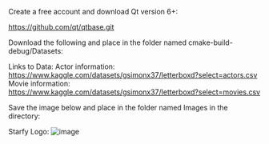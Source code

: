 Create a free account and download Qt version 6+:

https://github.com/qt/qtbase.git

Download the following and place in the folder named cmake-build-debug/Datasets:

Links to Data: 
Actor information: 
https://www.kaggle.com/datasets/gsimonx37/letterboxd?select=actors.csv
Movie information:
https://www.kaggle.com/datasets/gsimonx37/letterboxd?select=movies.csv


Save the image below and place in the folder named Images in the directory:

Starfy Logo: 
![image](https://github.com/user-attachments/assets/d72c7fcf-5ceb-4d24-898a-f7055524da8b)


